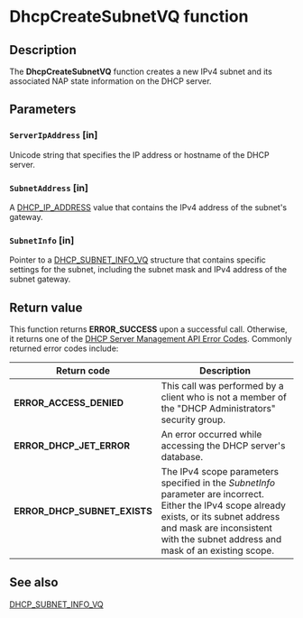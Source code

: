 # DhcpCreateSubnetVQ function

## Description

The **DhcpCreateSubnetVQ** function creates a new IPv4 subnet and its associated NAP state information on the DHCP server.

## Parameters

### `ServerIpAddress` [in]

Unicode string that specifies the IP address or hostname of the DHCP server.

### `SubnetAddress` [in]

A [DHCP_IP_ADDRESS](https://learn.microsoft.com/previous-versions/windows/desktop/dhcp/dhcp-server-management-type-definitions) value that contains the IPv4 address of the subnet's gateway.

### `SubnetInfo` [in]

Pointer to a [DHCP_SUBNET_INFO_VQ](https://learn.microsoft.com/windows/desktop/api/dhcpsapi/ns-dhcpsapi-dhcp_subnet_info_vq) structure that contains specific settings for the subnet, including the subnet mask and IPv4 address of the subnet gateway.

## Return value

This function returns **ERROR_SUCCESS** upon a successful call. Otherwise, it returns one of the [DHCP Server Management API Error Codes](https://learn.microsoft.com/previous-versions/windows/desktop/dhcp/dhcp-server-management-api-error-codes). Commonly returned error codes include:

| Return code | Description |
| --- | --- |
| **ERROR_ACCESS_DENIED** | This call was performed by a client who is not a member of the "DHCP Administrators" security group. |
| **ERROR_DHCP_JET_ERROR** | An error occurred while accessing the DHCP server's database. |
| **ERROR_DHCP_SUBNET_EXISTS** | The IPv4 scope parameters specified in the *SubnetInfo* parameter are incorrect. Either the IPv4 scope already exists, or its subnet address and mask are inconsistent with the subnet address and mask of an existing scope. |

## See also

[DHCP_SUBNET_INFO_VQ](https://learn.microsoft.com/windows/desktop/api/dhcpsapi/ns-dhcpsapi-dhcp_subnet_info_vq)